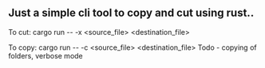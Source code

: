 Just a simple cli tool to copy and cut using rust.. 
-
To cut: cargo run -- -x <source_file> <destination_file>

To copy: cargo run -- -c <source_file> <destination_file>
Todo - copying of folders, verbose mode 
